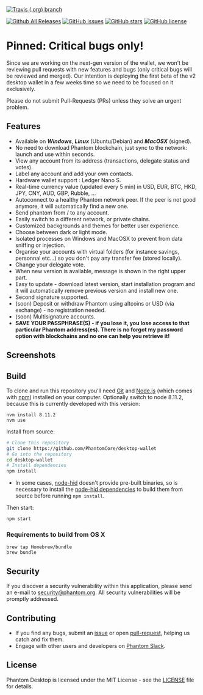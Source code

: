 
[![Travis (.org) branch](https://img.shields.io/travis/USER/REPO/BRANCH.svg)](https://github.com/PhantomCore/desktop-wallet)

[![Github All Releases](https://img.shields.io/github/downloads/atom/atom/total.svg)](https://github.com/PhantomCore/desktop-wallet)
[![GitHub issues](https://img.shields.io/github/issues/PhantomCore/desktop-wallet.svg)](https://github.com/PhantomCore/desktop-wallet/issues)
[![GitHub stars](https://img.shields.io/github/stars/PhantomCore/desktop-wallet.svg)](https://github.com/PhantomCore/desktop-wallet/stargazers)
[![GitHub license](https://img.shields.io/github/license/PhantomCore/desktop-wallet.svg)](https://github.com/PhantomCore/desktop-wallet/blob/master/LICENSE)


# Pinned: Critical bugs only!
Since we are working on the next-gen version of the wallet, we won't be reviewing pull requests with new features and bugs (only critical bugs will be reviewed and merged). Our intention is deploying the first beta of the v2 desktop wallet in a few weeks time so we need to be focused on it exclusively.

Please do not submit Pull-Requests (PRs) unless they solve an urgent problem.


## Features
* Available on ***Windows***, ***Linux*** (Ubuntu/Debian) and ***MacOSX*** (signed).
* No need to download Phantom blockchain, just sync to the network: launch and use within seconds.
* View any account from its address (transactions, delegate status and votes).
* Label any account and add your own contacts.
* Hardware wallet support : Ledger Nano S.
* Real-time currency value (updated every 5 min) in USD, EUR, BTC, HKD, JPY, CNY, AUD, GBP, Rubble, ...
* Autoconnect to a healthy Phantom network peer. If the peer is not good anymore, it will automatically find a new one.
* Send phantom from / to any account.
* Easily switch to a different network, or private chains.
* Customized backgrounds and themes for better user experience.
* Choose between dark or light mode.
* Isolated processes on Windows and MacOSX to prevent from data sniffing or injection.
* Organise your accounts with virtual folders (for instance savings, personnal etc...) so you don't pay any transfer fee (stored locally).
* Change your delegate vote.
* When new version is available, message is shown in the right upper part.
* Easy to update - download latest version, start installation program and it will automatically remove previous version and install new one.
* Second signature supported.
* (soon) Deposit or withdraw Phantom using altcoins or USD (via exchange) - no registration needed.
* (soon) Multisignature accounts.
* **SAVE YOUR PASSPHRASE(S) - if you lose it, you lose access to that particular Phantom address(es). There is no forgot my password option with blockchains and no one can help you retrieve it!**


## Screenshots


## Build

To clone and run this repository you'll need [Git](https://git-scm.com) and [Node.js](https://nodejs.org/en/download/) (which comes with [npm](http://npmjs.com)) installed on your computer. Optionally switch to node 8.11.2, because this is currently developed with this version:
```
nvm install 8.11.2
nvm use
```

Install from source:
```bash
# Clone this repository
git clone https://github.com/PhantomCore/desktop-wallet
# Go into the repository
cd desktop-wallet
# Install dependencies
npm install
```

* In some cases, [node-hid](https://github.com/node-hid/node-hid) doesn't provide pre-built binaries, so is necessary to install the [node-hid dependencies](https://github.com/node-hid/node-hid#compiling-from-source) to build them from source before running `npm install`.

Then start:
```bash
npm start
```

### Requirements to build from OS X

```
brew tap Homebrew/bundle
brew bundle
```

## Security

If you discover a security vulnerability within this application, please send an e-mail to security@phantom.org. All security vulnerabilities will be promptly addressed.

## Contributing

* If you find any bugs, submit an [issue](../../issues) or open [pull-request](../../pulls), helping us catch and fix them.
* Engage with other users and developers on [Phantom Slack](https://phantom.org/slack/).



## License

Phantom Desktop is licensed under the MIT License - see the [LICENSE](./LICENSE) file for details.
